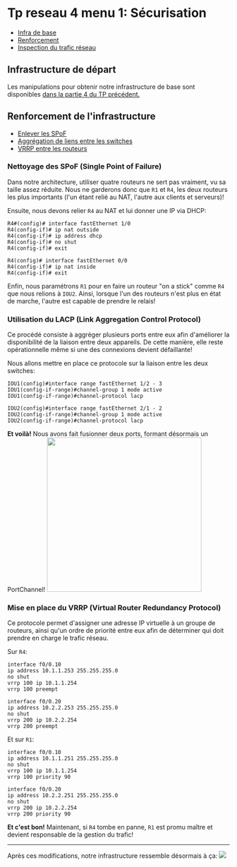# Tp reseau 4 menu 1: Sécurisation

* [Infra de base](#infrastructure-de-départ)
* [Renforcement](#renforcement-de-linfrastructure)
* [Inspection du trafic réseau](#hé-la-qui-va-là?)

## Infrastructure de départ

Les manipulations pour obtenir notre infrastructure de base sont disponibles [dans la partie 4 du TP précédent.](https://github.com/DamienOrl/TP-reseau-3/blob/master/README.md#iv-lab-final)

## Renforcement de l'infrastructure
* [Enlever les SPoF](#nettoyage-des-spof-(single-point-of-failure))
* [Aggrégation de liens entre les switches](#utilisation-du-lacp-(link-aggregation-control-protocol))
* [VRRP entre les routeurs](#mise-en-place-du-vrrp-(virtual-router-redundancy-protocol))

### Nettoyage des SPoF (Single Point of Failure)
Dans notre architecture, utiliser quatre routeurs ne sert pas vraiment, vu sa taille assez réduite. Nous ne garderons donc que `R1` et `R4`, les deux routeurs les plus importants (l'un étant relié au NAT, l'autre aux clients et serveurs)!

Ensuite, nous devons relier `R4` au NAT et lui donner une IP via DHCP:

```
R4#(config)# interface fastEthernet 1/0
R4(config-if)# ip nat outside
R4(config-if)# ip address dhcp
R4(config-if)# no shut
R4(config-if)# exit

R4(config)# interface fastEthernet 0/0
R4(config-if)# ip nat inside
R4(config-if)# exit
```

Enfin, nous paramétrons `R1` pour en faire un routeur "on a stick" comme `R4` que nous relions à `IOU2`. Ainsi, lorsque l'un des routeurs n'est plus en état de marche, l'autre est capable de prendre le relais!

### Utilisation du LACP (Link Aggregation Control Protocol)

Ce procédé consiste à aggréger plusieurs ports entre eux afin d'améliorer la disponibilité de la liaison entre deux appareils. De cette manière, elle reste opérationnelle même si une des connexions devient défaillante!

Nous allons mettre en place ce protocole sur la liaison entre les deux switches:

```
IOU1(config)#interface range fastEthernet 1/2 - 3
IOU1(config-if-range)#channel-group 1 mode active
IOU1(config-if-range)#channel-protocol lacp
```

```
IOU2(config)#interface range fastEthernet 2/1 - 2
IOU2(config-if-range)#channel-group 1 mode active
IOU2(config-if-range)#channel-protocol lacp
```

**Et voilà!** Nous avons fait fusionner deux ports, formant désormais un PortChannel!
<img src="https://media.giphy.com/media/MY6LrEW1m6rgA/giphy.gif" width="350">

### Mise en place du VRRP (Virtual Router Redundancy Protocol)

Ce protocole permet d'assigner une adresse IP virtuelle à un groupe de routeurs, ainsi qu'un ordre de priorité entre eux afin de déterminer qui doit prendre en charge le trafic réseau.

Sur `R4`:
```
interface f0/0.10
ip address 10.1.1.253 255.255.255.0
no shut
vrrp 100 ip 10.1.1.254
vrrp 100 preempt

interface f0/0.20
ip address 10.2.2.253 255.255.255.0
no shut
vrrp 200 ip 10.2.2.254
vrrp 200 preempt
```


Et sur `R1`:
```
interface f0/0.10
ip address 10.1.1.251 255.255.255.0
no shut
vrrp 100 ip 10.1.1.254
vrrp 100 priority 90

interface f0/0.20
ip address 10.2.2.251 255.255.255.0
no shut
vrrp 200 ip 10.2.2.254
vrrp 200 priority 90
```

**Et c'est bon!** Maintenant, si `R4` tombe en panne, `R1` est promu maître et devient responsable de la gestion du trafic!

----
Après ces modifications, notre infrastructure ressemble désormais à ça:
<img src="Captures/Infra renforcée.png" />
